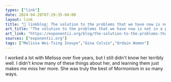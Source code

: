 ```yaml
---
types: ["link"]
date: 2024-04-28T07:29:35-04:00
layout: link
title: "🔗 linkblog: The solution to the problems that we have now is not in a perfect platform...it’s just in people. - Melissa Wei-Tsing Inouye - Exponent II'"
art_title: "The solution to the problems that we have now is not in a perfect platform...it’s just in people. - Melissa Wei-Tsing Inouye - Exponent II"
art_link: "https://exponentii.org/blog/the-solution-to-the-problems-that-we-have-now-is-not-in-a-perfect-platform-its-just-in-people-melissa-wei-tsing-inouye/"
sources: ["exponentii.org"]
tags: ["Melissa Wei-Tsing Inouye","Gina Colvin","Ordain Women"]
---
```

I worked a lot with Melissa over five years, but I still didn't know her terribly well. I didn't know many of these things about her, and learning them just makes me miss her more. She was truly the best of Mormonism in so many ways.
